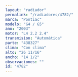 ```yaml
---
layout: "radiador"
permalink: "/radiadores/4782/"
marca: "Pontiac"
modelo: "G4 / G5"
ano: "2003"
motor: "L4 2.2 2.4"
transmision: "Automática"
parte: "438327"
clima: "Con clima"
alto: "26 11/16"
ancho: "14 1/2"
observaciones: ""
id: "4782"
---
```


